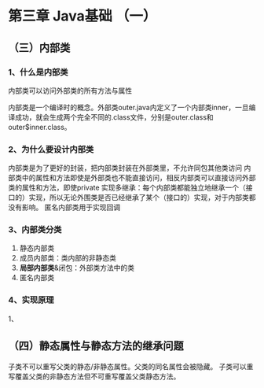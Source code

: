 # 第三章 Java基础 （一）

## （三）内部类

### 1、什么是内部类

内部类可以访问外部类的所有方法与属性

内部类是一个编译时的概念。外部类outer.java内定义了一个内部类inner，一旦编译成功，就会生成两个完全不同的.class文件，分别是outer.class和outer$inner.class。

### 2、为什么要设计内部类
内部类是为了更好的封装，把内部类封装在外部类里，不允许同包其他类访问
内部类中的属性和方法即使是外部类也不能直接访问，相反内部类可以直接访问外部类的属性和方法，即使private
实现多继承：每个内部类都能独立地继承一个（接口的）实现，所以无论外围类是否已经继承了某个（接口的）实现，对于内部类都没有影响。
匿名内部类用于实现回调

### 3、内部类分类

1. 静态内部类
2. 成员内部类：类内部的非静态类
3. **局部内部类**&闭包：外部类方法中的类
4. 匿名内部类

### 4、实现原理

1、

## （四）静态属性与静态方法的继承问题

子类不可以重写父类的静态/非静态属性。父类的同名属性会被隐藏。
子类可以重写覆盖父类的非静态方法但不可重写覆盖父类静态方法。

